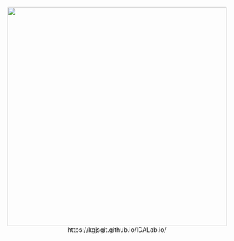 <p align = 'center'>
   <img src="https://kgjsgit.github.io/IDALab.io/assets/img/IDAL_gray_1.png" width="500" height="500"><br>
   https://kgjsgit.github.io/IDALab.io/
</p>
